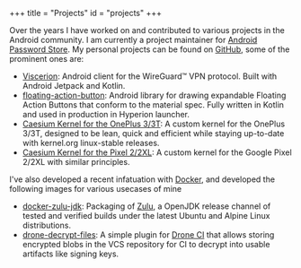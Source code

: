 +++
title = "Projects"
id = "projects"
+++

Over the years I have worked on and contributed to various projects in the Android community. I am currently a project maintainer for [Android Password Store](https://github.com/zeapo/Android-Password-Store). My personal projects can be found on [GitHub](https://github.com/msfjarvis),
some of the prominent ones are:

- [Viscerion](https://github.com/msfjarvis/viscerion): Android client for the WireGuard™️  VPN protocol. Built with Android Jetpack and Kotlin.
- [floating-action-button](https://github.com/msfjarvis/floating-action-button): Android library for drawing expandable Floating Action Buttons that conform to the material spec. Fully written in Kotlin and used in production in Hyperion launcher.
- [Caesium Kernel for the OnePlus 3/3T](https://github.com/msfjarvis/oneplus3): A custom kernel for the OnePlus 3/3T, designed to be lean, quick and efficient while
  staying up-to-date with kernel.org linux-stable releases.
- [Caesium Kernel for the Pixel 2/2XL](https://github.com/msfjarvis/wahoo): A custom kernel for the Google Pixel 2/2XL with similar principles.

I've also developed a recent infatuation with [Docker](https://docker.com), and developed the following images for various usecases of mine

- [docker-zulu-jdk](https://github.com/msfjarvis/docker-zulu-jdk): Packaging of [Zulu](https://www.azul.com/downloads/zulu/), a OpenJDK release channel of tested and verified builds under the latest Ubuntu and Alpine Linux distributions.
- [drone-decrypt-files](https://github.com/msfjarvis/drone-decrypt-files): A simple plugin for [Drone CI](https://drone.io) that allows storing encrypted blobs in the VCS repository for CI to decrypt into usable artifacts like signing keys.
